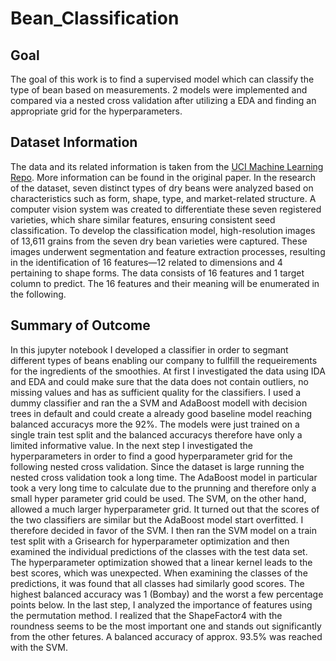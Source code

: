 # Bean_Classification
## Goal
The goal of this work is to find a supervised model which can classify the type of bean based on measurements. 2 models were implemented and compared via a nested cross validation after utilizing a EDA and finding an appropriate grid for the hyperparameters. 

## Dataset Information 
The data and its related information is taken from the [UCI Machine Learning Repo](https://archive.ics.uci.edu/dataset/602/dry+bean+dataset). More information can be found in the original paper. In the research of the dataset, seven distinct types of dry beans were analyzed based on characteristics such as form, shape, type, and market-related structure. A computer vision system was created to differentiate these seven registered varieties, which share similar features, ensuring consistent seed classification. To develop the classification model, high-resolution images of 13,611 grains from the seven dry bean varieties were captured. These images underwent segmentation and feature extraction processes, resulting in the identification of 16 features—12 related to dimensions and 4 pertaining to shape forms. The data consists of 16 features and 1 target column to predict. The 16 features and their meaning will be enumerated in the following.

## Summary of Outcome
In this jupyter notebook I developed a classifier in order to segmant different types of beans enabling our company to fullfill the requeirements for the ingredients of the smoothies. At first I investigated the data using IDA and EDA and could make sure that the data does not contain outliers, no missing values and has as sufficient quality for the classifiers. I used a dummy classifier and ran the a SVM and AdaBoost modell with decision trees in default and could create a already good baseline model reaching balanced accuracys more the 92%. The models were just trained on a single train test split and the balanced accuracys therefore have only a limited informative value. In the next step I investigated the hyperparameters in order to find a good hyperparameter grid for the following nested cross validation. Since the dataset is large running the nested cross validation took a long time. The AdaBoost model in particular took a very long time to calculate due to the prunning and therefore only a small hyper parameter grid could be used. The SVM, on the other hand, allowed a much larger hyperparameter grid. It turned out that the scores of the two classifiers are similar but the AdaBoost model start overfitted. I therefore decided in favor of the SVM. I then ran the SVM model on a train test split with a Grisearch for hyperparameter optimization and then examined the individual predictions of the classes with the test data set. The hyperparameter optimization showed that a linear kernel leads to the best scores, which was unexpected. When examining the classes of the predictions, it was found that all classes had similarly good scores. The highest balanced accuracy was 1 (Bombay) and the worst a few percentage points below. In the last step, I analyzed the importance of features using the permutation method. I realized that the ShapeFactor4 with the roundness seems to be the most important one and stands out significantly from the other fetures. A balanced accuracy of approx. 93.5% was reached with the SVM.